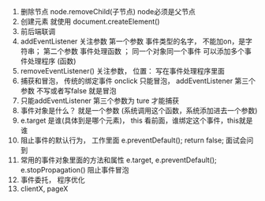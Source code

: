 1. 删除节点     node.removeChild(子节点)   node必须是父节点
2. 创建元素 就使用  document.createElement()
3.  前后端联调
4. addEventListener   关注参数   第一个参数   事件类型的名字， 不能加on，是字符串；  第二个参数  事件处理函数 ；  同一个对象同一个事件 可以添加多个事件处理程序 (函数)
5. removeEventListener()  关注参数，   位置： 写在事件处理程序里面
6. 捕获和冒泡，   传统的绑定事件 onclick  只能冒泡，  addEventListener 第三个参数 不写或者写false   就是冒泡
7.  只能addEventListener  第三个参数为 ture 才能捕获
8. 事件对象是什么？  就是一个参数  (系统调用这个函数，系统添加进去一个参数)
9. e.target  是谁(具体到是哪个元素)，  this 看前面，谁绑定这个事件，this就是谁
10. 阻止事件的默认行为，  工作里面 e.preventDefault();      return  false; 面试会问到
11. 常用的事件对象里面的方法和属性    e.target, e.preventDefault(); e.stopPropagation()  阻止事件冒泡
12. 事件委托，  程序优化
13. clientX, pageX